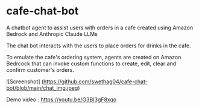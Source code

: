 # cafe-chat-bot
A chatbot agent to assist users with orders in a cafe created using Amazon Bedrock and Anthropic Claude LLMs

The chat bot interacts with the users to place orders for drinks in the cafe. 

To emulate the cafe's ordering system, agents are created on Amazon Bedrcock that can invoke
custom functions to create, edit, clear and confirm customer's orders.

![Screenshot] (https://github.com/swethag04/cafe-chat-bot/blob/main/chat_img.jpeg)

Demo video : https://youtu.be/G3BI3gF8xqo
